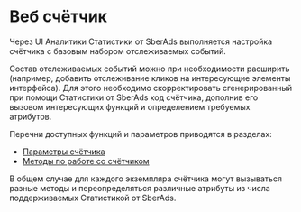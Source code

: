 # Веб счётчик

Через UI Аналитики Статистики от SberAds выполняется настройка счётчика с базовым набором отслеживаемых событий.

Состав отслеживаемых событий можно при необходимости расширить (например, добавить отслеживание кликов на интересующие элементы интерфейса). Для этого необходимо скорректировать сгенерированный при помощи Статистики от SberAds код счётчика, дополнив его вызовом интересующих функций и определением требуемых атрибутов.

Перечни доступных функций и параметров приводятся в разделах:

* [Параметры счётчика](parametry-schyotchika-top-100.md)
* [Методы по работе со счётчиком](metody-po-rabote-s-schyotchikom-top-100/)

В общем случае для каждого экземпляра счётчика могут вызываться разные методы и переопределяться различные атрибуты из числа поддерживаемых Статистикой от SberAds.
